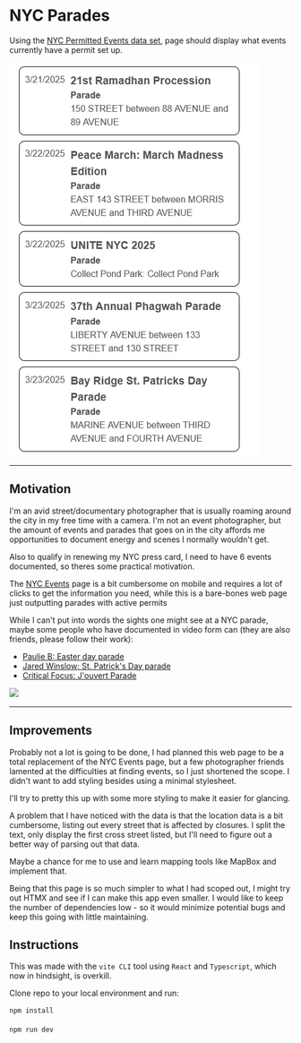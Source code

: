 # NYC Parades

Using the [NYC Permitted Events data set](https://data.cityofnewyork.us/City-Government/NYC-Permitted-Event-Information/tvpp-9vvx), page should display what events currently have a permit set up.

![](./readme-screenshot.png)

***

## Motivation

I'm an avid street/documentary photographer that is usually roaming around the city in my free time with a camera. I'm not an event photographer, but the amount of events and parades that goes on in the city affords me opportunities to document energy and scenes I normally wouldn't get. 

Also to qualify in renewing my NYC press card, I need to have 6 events documented, so theres some practical motivation.

The [NYC Events](https://www.nyc.gov/events/index.html) page is a bit cumbersome on mobile and requires a lot of clicks to get the information you need, while this is a bare-bones web page just outputting parades with active permits

While I can't put into words the sights one might see at a NYC parade, maybe some people who have documented in video form can (they are also friends, please follow their work):

* [Paulie B: Easter day parade](https://www.youtube.com/watch?v=WT0dYvMoRQI)
* [Jared Winslow: St. Patrick's Day parade](https://www.youtube.com/watch?v=psASezft9Eg)
* [Critical Focus: J'ouvert Parade](https://www.youtube.com/watch?v=ktgy0aCTrx8)


![](https://i.ytimg.com/vi/OKOnmH0qC2k/maxresdefault.jpg)

***

## Improvements

Probably not a lot is going to be done, I had planned this web page to be a total replacement of the NYC Events page, but a few photographer friends lamented at the difficulties at finding events, so I just shortened the scope. I didn't want to add styling besides using a minimal stylesheet.

I'll try to pretty this up with some more styling to make it easier for glancing.

A problem that I have noticed with the data is that the location data is a bit cumbersome, listing out every street that is affected by closures. I split the text, only display the first cross street listed, but I'll need to figure out a better way of parsing out that data.

Maybe a chance for me to use and learn mapping tools like MapBox and implement that.

Being that this page is so much simpler to what I had scoped out, I might try out HTMX and see if I can make this app even smaller. I would like to keep the number of dependencies low - so it would minimize potential bugs and keep this going with little maintaining.

## Instructions

This was made with the `vite CLI` tool using `React` and `Typescript`, which now in hindsight, is overkill.

Clone repo to your local environment and run:

```js
npm install

npm run dev
```